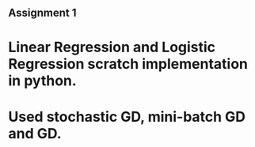 ## Assignment 1
# Linear Regression and Logistic Regression scratch implementation in python.
# Used stochastic GD, mini-batch GD and GD.
